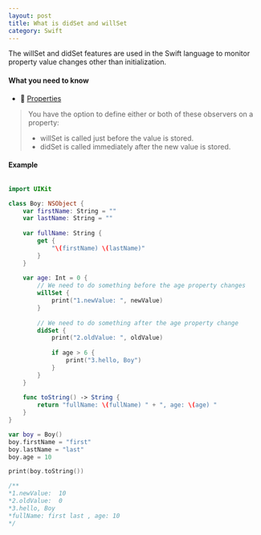 ```yaml
---
layout: post
title: What is didSet and willSet
category: Swift
---
```


The willSet and didSet features are used in the Swift language to monitor property value changes other than initialization.

#### What you need to know

-   [Properties](https://docs.swift.org/swift-book/LanguageGuide/Properties.html)

> You have the option to define either or both of these observers on a property:
> - willSet is called just before the value is stored.
> - didSet is called immediately after the new value is stored.

#### Example

```swift

import UIKit

class Boy: NSObject {
    var firstName: String = ""
    var lastName: String = ""
    
    var fullName: String {
        get {
            "\(firstName) \(lastName)"
        }
    }
    
    var age: Int = 0 {
        // We need to do something before the age property changes
        willSet {
            print("1.newValue: ", newValue)
        }
        
        // We need to do something after the age property change
        didSet {
            print("2.oldValue: ", oldValue)
            
            if age > 6 {
                print("3.hello, Boy")
            }
        }
    }
    
    func toString() -> String {
        return "fullName: \(fullName) " + ", age: \(age) "
    }
}

var boy = Boy()
boy.firstName = "first"
boy.lastName = "last"
boy.age = 10

print(boy.toString())

/**
*1.newValue:  10
*2.oldValue:  0
*3.hello, Boy
*fullName: first last , age: 10 
*/


```